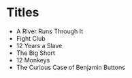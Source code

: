 
# Titles
- A River Runs Through It
- Fight Club
- 12 Years a Slave
- The Big Short
- 12 Monkeys
- The Curious Case of Benjamin Buttons
